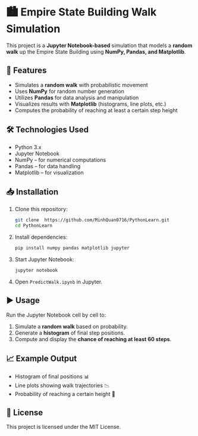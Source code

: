 # 🏙️ Empire State Building Walk Simulation  

This project is a **Jupyter Notebook-based** simulation that models a **random walk** up the Empire State Building using **NumPy, Pandas, and Matplotlib**.  

## 📌 Features  
- Simulates a **random walk** with probabilistic movement  
- Uses **NumPy** for random number generation  
- Utilizes **Pandas** for data analysis and manipulation  
- Visualizes results with **Matplotlib** (histograms, line plots, etc.)  
- Computes the probability of reaching at least a certain step height  

## 🛠️ Technologies Used  
- Python 3.x  
- Jupyter Notebook  
- NumPy – for numerical computations  
- Pandas – for data handling  
- Matplotlib – for visualization  

## 📥 Installation  
1. Clone this repository:  
   ```bash
   git clone  https://github.com/MinhQuan0716/PythonLearn.git
   cd PythonLearn
   ```
2. Install dependencies:  
   ```bash
   pip install numpy pandas matplotlib jupyter
   ```
3. Start Jupyter Notebook:  
   ```bash
   jupyter notebook
   ```
4. Open `PredictWalk.ipynb` in Jupyter.

## ▶️ Usage  
Run the Jupyter Notebook cell by cell to:  
1. Simulate a **random walk** based on probability.  
2. Generate a **histogram** of final step positions.  
3. Compute and display the **chance of reaching at least 60 steps**.  

## 📈 Example Output  
- Histogram of final positions 📊  
- Line plots showing walk trajectories 📉  
- Probability of reaching a certain height 🎯  

## 📜 License  
This project is licensed under the MIT License.
